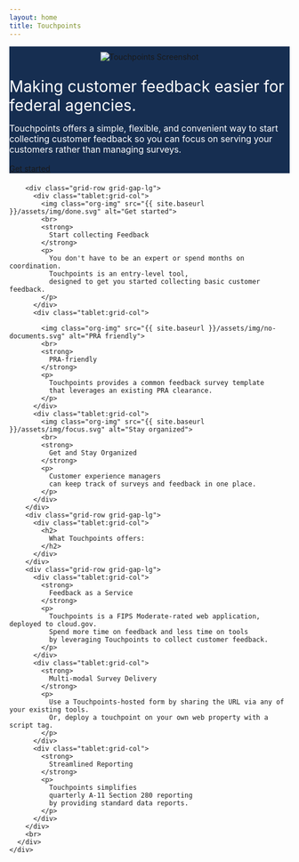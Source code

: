 ```yaml
---
layout: home
title: Touchpoints
---
```


<div style="background-color: #162E51;">
  <div class="grid-container usa-prose">
    <div class="grid-row grid-gap">
      <div class="tablet:grid-col-6" style="align-items: center; display: flex; justify-content: center;">
        <img src="{{ site.baseurl }}/assets/img/touchpoints-screenshot.jpg" alt="Touchpoints Screenshot" style="margin: 10px 0;">
      </div>
      <div class="tablet:grid-col-6" style="color: white;">
        <div class="usa-intro" style="font-size: 2em; margin-top: 18px;">
          Making customer feedback easier for federal agencies.
        </div>
        <p style="font-size: 1.125em;">
          Touchpoints offers a simple,
          flexible, and convenient way to start collecting customer feedback
          so you can focus on serving your customers rather than managing surveys.
        </p>
        <p style="margin-bottom: 20px;">
          <a href="https://touchpoints.app.cloud.gov/users/sign_in" class="usa-button" target="_blank" rel="noopener">Get started</a>
        </p>
      </div>
    </div>
  </div>
</div>
<main class="usa-layout-docs" id="main-content">
  <div class="grid-container">
    <div class="grid-row grid-gap">
      <div class="usa-layout-docs__main desktop:grid-col-12 usa-prose">

        <div class="grid-row grid-gap-lg">
          <div class="tablet:grid-col">
            <img class="org-img" src="{{ site.baseurl }}/assets/img/done.svg" alt="Get started">
            <br>
            <strong>
              Start collecting Feedback
            </strong>
            <p>
              You don't have to be an expert or spend months on coordination.
              Touchpoints is an entry-level tool,
              designed to get you started collecting basic customer feedback.
            </p>
          </div>
          <div class="tablet:grid-col">

            <img class="org-img" src="{{ site.baseurl }}/assets/img/no-documents.svg" alt="PRA friendly">
            <br>
            <strong>
              PRA-friendly
            </strong>
            <p>
              Touchpoints provides a common feedback survey template
              that leverages an existing PRA clearance.
            </p>
          </div>
          <div class="tablet:grid-col">
            <img class="org-img" src="{{ site.baseurl }}/assets/img/focus.svg" alt="Stay organized">
            <br>
            <strong>
              Get and Stay Organized
            </strong>
            <p>
              Customer experience managers
              can keep track of surveys and feedback in one place.
            </p>
          </div>
        </div>
        <div class="grid-row grid-gap-lg">
          <div class="tablet:grid-col">
            <h2>
              What Touchpoints offers:
            </h2>
          </div>
        </div>
        <div class="grid-row grid-gap-lg">
          <div class="tablet:grid-col">
            <strong>
              Feedback as a Service
            </strong>
            <p>
              Touchpoints is a FIPS Moderate-rated web application, deployed to cloud.gov.
              Spend more time on feedback and less time on tools
              by leveraging Touchpoints to collect customer feedback.
            </p>
          </div>
          <div class="tablet:grid-col">
            <strong>
              Multi-modal Survey Delivery
            </strong>
            <p>
              Use a Touchpoints-hosted form by sharing the URL via any of your existing tools.
              Or, deploy a touchpoint on your own web property with a script tag.
            </p>
          </div>
          <div class="tablet:grid-col">
            <strong>
              Streamlined Reporting
            </strong>
            <p>
              Touchpoints simplifies
              quarterly A-11 Section 280 reporting
              by providing standard data reports.
            </p>
          </div>
        </div>
        <br>
      </div>
    </div>
  </div>
</main>

<script src="https://touchpoints-staging.app.cloud.gov/touchpoints/84c0026b/js" async></script>
